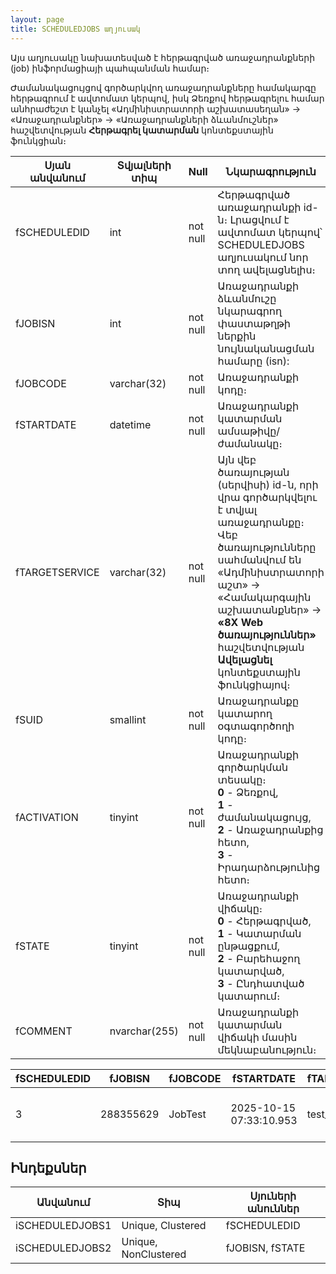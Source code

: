 ```yaml
---
layout: page
title: SCHEDULEDJOBS աղյուսակ
---
```


Այս աղյուսակը նախատեսված է հերթագրված առաջադրանքների (job) ինֆորմացիայի պահպանման համար։ 

Ժամանակացույցով գործարկվող առաջադրանքները համակարգը հերթագրում է ավտոմատ կերպով, իսկ Ձեռքով հերթագրելու համար անհրաժեշտ է կանչել «Ադմինիստրատորի աշխատասեղան» → «Առաջադրանքներ» → «Առաջադրանքների ձևանմուշներ» հաշվետվության **Հերթագրել կատարման** կոնտեքստային ֆունկցիան։

| Սյան անվանում | Տվյալների տիպ | Null | Նկարագրություն |
| --- | --- | --- | --- |
| fSCHEDULEDID	    | int	        | not null | Հերթագրված առաջադրանքի id-ն։ Լրացվում է ավտոմատ կերպով՝ SCHEDULEDJOBS աղյուսակում նոր տող ավելացնելիս։ |
| fJOBISN	        | int	        | not null | Առաջադրանքի ձևանմուշը նկարագրող փաստաթղթի ներքին նույնականացման համարը (isn):         |
| fJOBCODE	        | varchar(32)	| not null | Առաջադրանքի կոդը։         |
| fSTARTDATE	    | datetime	    | not null | Առաջադրանքի կատարման ամսաթիվը/ժամանակը։         |
| fTARGETSERVICE	| varchar(32)	| not null | Այն վեբ ծառայության (սերվիսի) id-ն, որի վրա գործարկվելու է տվյալ առաջադրանքը։ <br> Վեբ ծառայությունները սահմանվում են «Ադմինիստրատորի աշտ» -> «Համակարգային աշխատանքներ» -> **«8X Web ծառայություններ»** հաշվետվության **Ավելացնել** կոնտեքստային ֆունկցիայով։         |
| fSUID	        	| smallint      | not null | Առաջադրանքը կատարող օգտագործողի կոդը։         |
| fACTIVATION	    | tinyint	    | not null | Առաջադրանքի գործարկման տեսակը։  <br> **0** - Ձեռքով, <br> **1** - ժամանակացույց, <br> **2** - Առաջադրանքից հետո, <br> **3** - Իրադարձությունից հետո։          |
| fSTATE	        | tinyint	    | not null | Առաջադրանքի վիճակը։  <br> **0** - Հերթագրված,  <br> **1** - Կատարման ընթացքում,  <br> **2** - Բարեհաջող կատարված,  <br> **3** - Ընդհատված կատարում։         |
| fCOMMENT	        | nvarchar(255)	| not null | Առաջադրանքի կատարման վիճակի մասին մեկնաբանություն։         |

| fSCHEDULEDID | fJOBISN | fJOBCODE | fSTARTDATE | fTARGETSERVICE | fSUID | fACTIVATION | fSTATE | fCOMMENT |
| --- | --- | --- | --- | --- | --- | --- | --- | --- |
| 3 | 288355629 | JobTest | 2025-10-15 07:33:10.953 | test_bankdb | 10 | 0 | 2 | Job execution completed successfully |

## Ինդեքսներ

| Անվանում | Տիպ | Սյուների անուններ |
| --- | --- | --- |
| iSCHEDULEDJOBS1  | Unique, Clustered     | fSCHEDULEDID     |
| iSCHEDULEDJOBS2  | Unique, NonClustered  | fJOBISN, fSTATE  |




